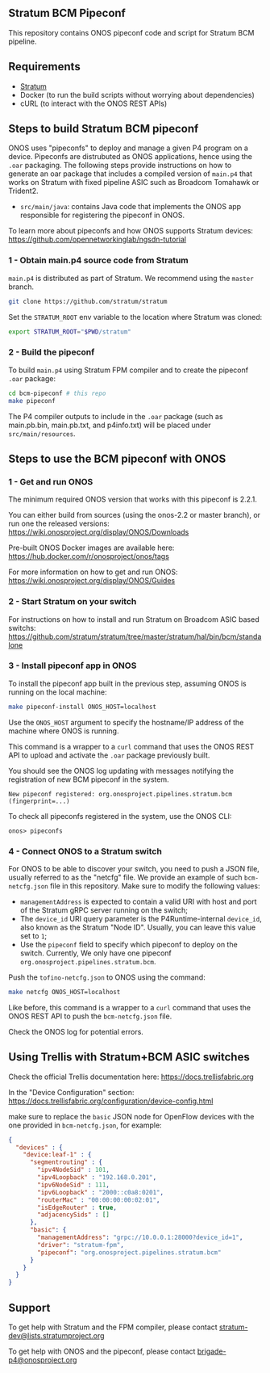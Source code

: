 Stratum BCM Pipeconf
----

This repository contains ONOS pipeconf code and script for Stratum BCM pipeline.

## Requirements

 - [Stratum](stratum)
 - Docker (to run the build scripts without worrying about dependencies)
 - cURL (to interact with the ONOS REST APIs)

## Steps to build Stratum BCM pipeconf

ONOS uses "pipeconfs" to deploy and manage a given P4 program on a device.
Pipeconfs are distrubuted as ONOS applications, hence using the `.oar` packaging.
The following steps provide instructions on how to generate an oar package that includes a compiled version of `main.p4`
that works on Stratum with fixed pipeline ASIC such as Broadcom Tomahawk or Trident2.

 - `src/main/java`: contains Java code that implements the ONOS app responsible for registering the pipeconf in ONOS.

To learn more about pipeconfs and how ONOS supports Stratum devices:
<https://github.com/opennetworkinglab/ngsdn-tutorial>

### 1 - Obtain main.p4 source code from Stratum

`main.p4` is distributed as part of Stratum. We recommend using the `master` branch.

```bash
git clone https://github.com/stratum/stratum
```

Set the `STRATUM_ROOT` env variable to the location where Stratum was cloned:

```bash
export STRATUM_ROOT="$PWD/stratum"
```

### 2 - Build the pipeconf

To build `main.p4` using Stratum FPM compiler and to create the pipeconf `.oar` package:

```bash
cd bcm-pipeconf # this repo
make pipeconf
``` 

The P4 compiler outputs to include in the `.oar` package (such as main.pb.bin, main.pb.txt, and p4info.txt)
will be placed under `src/main/resources`.

## Steps to use the BCM pipeconf with ONOS

### 1 - Get and run ONOS

The minimum required ONOS version that works with this pipeconf is 2.2.1.

You can either build from sources (using the onos-2.2 or master branch), or
run one the released versions:
<https://wiki.onosproject.org/display/ONOS/Downloads>

Pre-built ONOS Docker images are available here:
<https://hub.docker.com/r/onosproject/onos/tags>

For more information on how to get and run ONOS:
<https://wiki.onosproject.org/display/ONOS/Guides>

### 2 - Start Stratum on your switch

For instructions on how to install and run Stratum on Broadcom ASIC based switchs:
<https://github.com/stratum/stratum/tree/master/stratum/hal/bin/bcm/standalone>

### 3 - Install pipeconf app in ONOS

To install the pipeconf app built in the previous step, assuming ONOS is running on the local machine:

```bash
make pipeconf-install ONOS_HOST=localhost
```

Use the `ONOS_HOST` argument to specify the hostname/IP address of the machine
where ONOS is running.

This command is a wrapper to a `curl` command that uses the ONOS REST API to
upload and activate the `.oar` package previously built.

You should see the ONOS log updating with messages notifying the registration of
new BCM pipeconf in the system.

```
New pipeconf registered: org.onosproject.pipelines.stratum.bcm (fingerprint=...)
```

To check all pipeconfs registered in the system, use the ONOS CLI:


```
onos> pipeconfs
```

### 4 - Connect ONOS to a Stratum switch

For ONOS to be able to discover your switch, you need to push a JSON file,
usually referred to as the "netcfg" file. We provide an example of such
`bcm-netcfg.json` file in this repository. Make sure to modify the following
values:

* `managementAddress` is expected to contain a valid URI with host and port of
  the Stratum gRPC server running on the switch;
* The `device_id` URI query parameter is the P4Runtime-internal `device_id`,
  also known as the Stratum "Node ID". Usually, you can leave this value set to
  `1`;
* Use the `pipeconf` field to specify which pipeconf to deploy on
  the switch. Currently, We only have one pipeconf `org.onosproject.pipelines.stratum.bcm`.
  
 Push the `tofino-netcfg.json` to ONOS using the command:
 
```bash
make netcfg ONOS_HOST=localhost
```
 
Like before, this command is a wrapper to a `curl` command that uses the ONOS
REST API to push the `bcm-netcfg.json` file.

Check the ONOS log for potential errors.

## Using Trellis with Stratum+BCM ASIC switches

Check the official Trellis documentation here:
<https://docs.trellisfabric.org>

In the "Device Configuration" section:
<https://docs.trellisfabric.org/configuration/device-config.html>

make sure to replace the `basic` JSON node for OpenFlow devices with the one
provided in `bcm-netcfg.json`, for example:

```json
{
  "devices" : {
    "device:leaf-1" : {
      "segmentrouting" : {
        "ipv4NodeSid" : 101,
        "ipv4Loopback" : "192.168.0.201",
        "ipv6NodeSid" : 111,
        "ipv6Loopback" : "2000::c0a8:0201",
        "routerMac" : "00:00:00:00:02:01",
        "isEdgeRouter" : true,
        "adjacencySids" : []
      },
      "basic": {
        "managementAddress": "grpc://10.0.0.1:28000?device_id=1",
        "driver": "stratum-fpm",
        "pipeconf": "org.onosproject.pipelines.stratum.bcm"
      }
    }
  }
}
```

## Support

To get help with Stratum and the FPM compiler, please contact
<stratum-dev@lists.stratumproject.org>

To get help with ONOS and the pipeconf, please contact
<brigade-p4@onosproject.org>

[stratum]: https://github.com/stratum/stratum
[trellis]: https://www.opennetworking.org/trellis
